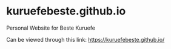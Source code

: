 # kuruefebeste.github.io
Personal Website for Beste Kuruefe

Can be viewed through this link: https://kuruefebeste.github.io/ 
